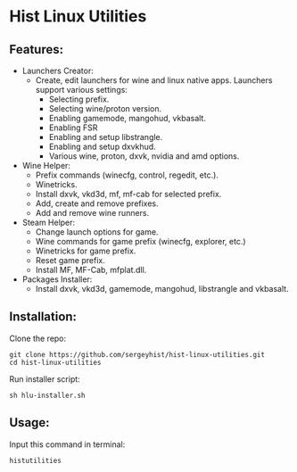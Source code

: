 # Hist Linux Utilities 
## Features:
+ Launchers Creator:   
   - Create, edit launchers for wine and linux native apps. Launchers support various settings:   
     - Selecting prefix.   
     - Selecting wine/proton version.   
     - Enabling gamemode, mangohud, vkbasalt.    
     - Enabling FSR
     - Enabling and setup libstrangle.   
     - Enabling and setup dxvkhud.   
     - Various wine, proton, dxvk, nvidia and amd options.
+ Wine Helper:   
   - Prefix commands (winecfg, control, regedit, etc.).   
   - Winetricks.   
   - Install dxvk, vkd3d, mf, mf-cab for selected prefix. 
   - Add, create and remove prefixes.   
   - Add and remove wine runners.   
 + Steam Helper:     
   - Change launch options for game. 
   - Wine commands for game prefix (winecfg, explorer, etc.)  
   - Winetricks for game prefix.   
   - Reset game prefix.   
   - Install MF, MF-Cab, mfplat.dll.
 + Packages Installer:
   - Install dxvk, vkd3d, gamemode, mangohud, libstrangle and vkbasalt.
## Installation:
Clone the repo:

    git clone https://github.com/sergeyhist/hist-linux-utilities.git
    cd hist-linux-utilities

Run installer script:

    sh hlu-installer.sh
    
## Usage:
Input this command in terminal:

    histutilities
    


